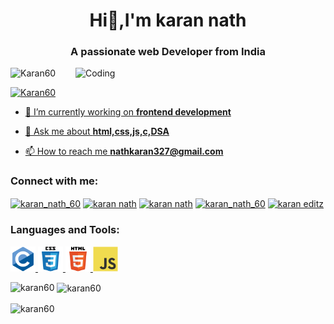 <h1 align="center">Hi👋,I'm karan nath</h1>
<h3 align="center">A passionate web Developer from India</h3>
<img align="right" alt="Coding" width="400" src="https://camo.githubusercontent.com/7de37139d0b4c1ce40865e799b446c0e963a3dd8fb68d239707237c40604fa3d/68747470733a2f2f63646e2e6472696262626c652e636f6d2f75736572732f3733303730332f73637265656e73686f74732f363538313234332f6176656e746f2e676966">


<p align="left"> <img src="https://komarev.com/ghpvc/?username=Karan60&label=Profile%20views&color=0e75b6&style=flat" alt="Karan60" /> </p>

<p align="left"> <a href="https://twitter.com/Karan_nath_60" target="blank"><img src="https://img.shields.io/twitter/follow/Karan_nath_60?logo=twitter&style=for-the-badge" alt="Karan60"  </p>

- 🔭 I’m currently working on **frontend development**


- 💬 Ask me about **html,css,js,c,DSA**

- 📫 How to reach me **nathkaran327@gmail.com**

<h3 align="left">Connect with me:</h3>
<p align="left">
<a href="https://twitter.com/karan_nath_60" target="blank"><img align="center" src="https://raw.githubusercontent.com/rahuldkjain/github-profile-readme-generator/master/src/images/icons/Social/twitter.svg" alt="karan_nath_60" height="30" width="40" /></a>
<a href="https://linkedin.com/in/karan nath" target="blank"><img align="center" src="https://raw.githubusercontent.com/rahuldkjain/github-profile-readme-generator/master/src/images/icons/Social/linked-in-alt.svg" alt="karan nath" height="30" width="40" /></a>
<a href="https://fb.com/karan nath" target="blank"><img align="center" src="https://raw.githubusercontent.com/rahuldkjain/github-profile-readme-generator/master/src/images/icons/Social/facebook.svg" alt="karan nath" height="30" width="40" /></a>
<a href="https://instagram.com/karan_nath_60" target="blank"><img align="center" src="https://raw.githubusercontent.com/rahuldkjain/github-profile-readme-generator/master/src/images/icons/Social/instagram.svg" alt="karan_nath_60" height="30" width="40" /></a>
<a href="https://www.youtube.com/c/karan editz" target="blank"><img align="center" src="https://raw.githubusercontent.com/rahuldkjain/github-profile-readme-generator/master/src/images/icons/Social/youtube.svg" alt="karan editz" height="30" width="40" /></a>
</p>

<h3 align="left">Languages and Tools:</h3>
<p align="left"> <a href="https://www.cprogramming.com/" target="_blank" rel="noreferrer"> <img src="https://raw.githubusercontent.com/devicons/devicon/master/icons/c/c-original.svg" alt="c" width="40" height="40"/> </a> <a href="https://www.w3schools.com/css/" target="_blank" rel="noreferrer"> <img src="https://raw.githubusercontent.com/devicons/devicon/master/icons/css3/css3-original-wordmark.svg" alt="css3" width="40" height="40"/> </a> <a href="https://www.w3.org/html/" target="_blank" rel="noreferrer"> <img src="https://raw.githubusercontent.com/devicons/devicon/master/icons/html5/html5-original-wordmark.svg" alt="html5" width="40" height="40"/> </a> <a href="https://developer.mozilla.org/en-US/docs/Web/JavaScript" target="_blank" rel="noreferrer"> <img src="https://raw.githubusercontent.com/devicons/devicon/master/icons/javascript/javascript-original.svg" alt="javascript" width="40" height="40"/> </a> </p>

<p><img align="left" src="https://github-readme-stats.vercel.app/api/top-langs?username=karan60&show_icons=true&locale=en&layout=compact" alt="karan60" /></p>

<p>&nbsp;<img align="center" src="https://github-readme-stats.vercel.app/api?username=karan60&show_icons=true&locale=en" alt="karan60" /></p>

<p><img align="center" src="https://github-readme-streak-stats.herokuapp.com/?user=karan60&" alt="karan60" /></p>
